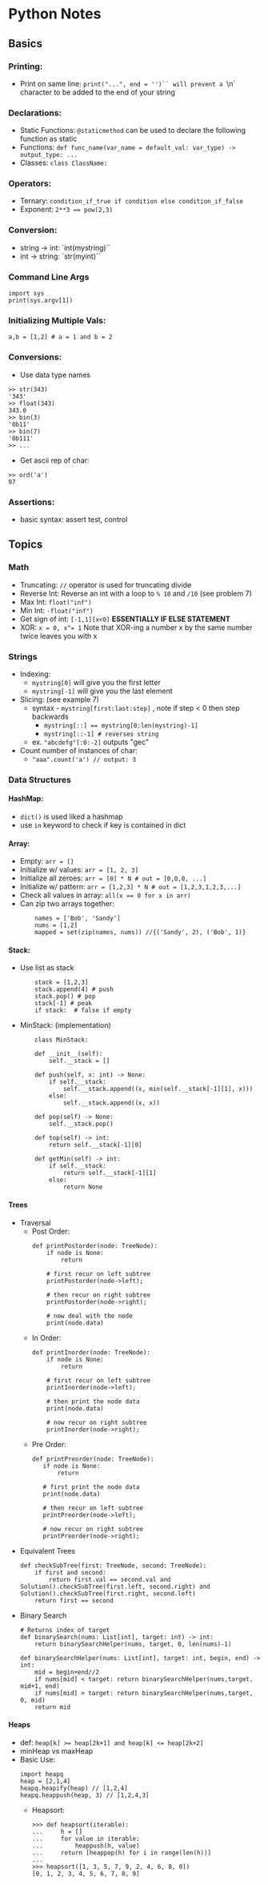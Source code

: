 # Python Notes

## Basics
### Printing:
- Print on same line: `print("...", end = '')`` will prevent a `\n` character to be added to the end of your string
### Declarations:
- Static Functions: `@staticmethod` can be used to declare the following function as static
- Functions: `def func_name(var_name = default_val: var_type) -> output_type: ...`
- Classes: `class ClassName:`
### Operators:
- Ternary: `condition_if_true if condition else condition_if_false`
- Exponent: `2**3 == pow(2,3)`
### Conversion:
- string -> int: `int(mystring)``
- int -> string: `str(myint)``
### Command Line Args
```
import sys
print(sys.argv[1])
```
### Initializing Multiple Vals:
`a,b = [1,2] # a = 1 and b = 2`
### Conversions:
- Use data type names
```
>> str(343)
'343'
>> float(343)
343.0
>> bin(3)
'0b11'
>> bin(7)
'0b111'
>> ...
```

- Get ascii rep of char:
```
>> ord('a')
97
```

### Assertions:
- basic syntax: assert test, control

## Topics
### Math
- Truncating: `//` operator is used for truncating divide
- Reverse Int: Reverse an int with a loop to `% 10` and `/10` (see problem 7)
- Max Int: `float("inf")`
- Min Int: `-float("inf")`
- Get sign of int: `[-1,1][x<0]` **ESSENTIALLY IF ELSE STATEMENT**
- XOR: `x = 0, x^= 1` Note that XOR-ing a number x by the same number twice leaves you with x

### Strings
- Indexing:
    - `mystring[0]` will give you the first letter
    - `mystring[-1]` will give you the last element
- Slicing: (see example 7)
    - syntax - `mystring[first:last:step]` , note if step < 0 then step backwards
        - `mystring[::] == mystring[0:len(mystring)-1]`
        - `mystring[::-1] # reverses string`
    - ex. `"abcdefg"[:0:-2]` outputs "gec"
- Count number of instances of char:
    - `"aaa".count('a') // output: 3`

### Data Structures

#### HashMap:
- `dict()` is used liked a hashmap
- use `in` keyword to check if key is contained in dict

#### Array:
- Empty: `arr = []`
- Initialize w/ values: `arr = [1, 2, 3]`
- Initialize all zeroes: `arr = [0] * N # out = [0,0,0, ...]`
- Initialize w/ pattern: `arr = [1,2,3] * N # out = [1,2,3,1,2,3,...]`
- Check all values in array: `all(x == 0 for x in arr)`
- Can zip two arrays together:
    ```
        names = ['Bob', 'Sandy']
        nums = [1,2]
        mapped = set(zip(names, nums)) //{('Sandy', 2), ('Bob', 1)}
    ```

#### Stack:
- Use list as stack
    ```
        stack = [1,2,3]
        stack.append(4) # push
        stack.pop() # pop
        stack[-1] # peak
        if stack:  # false if empty
    ```

- MinStack: (implementation)
    ```
        class MinStack:

        def __init__(self):
            self.__stack = []

        def push(self, x: int) -> None:
            if self.__stack:
                self.__stack.append((x, min(self.__stack[-1][1], x)))
            else:
                self.__stack.append((x, x))

        def pop(self) -> None:
            self.__stack.pop()

        def top(self) -> int:
            return self.__stack[-1][0]

        def getMin(self) -> int:
            if self.__stack:
                return self.__stack[-1][1]
            else:
                return None
    ```

#### Trees
- Traversal
    - Post Order:
        ```
        def printPostorder(node: TreeNode):
            if node is None:
                return

            # first recur on left subtree
            printPostorder(node->left);

            # then recur on right subtree
            printPostorder(node->right);

            # now deal with the node
            print(node.data)
        ```
    - In Order:
        ```
        def printInorder(node: TreeNode):
            if node is None:
                return

            # first recur on left subtree
            printInorder(node->left);

            # then print the node data
            print(node.data)

            # now recur on right subtree
            printInorder(node->right);
         ```
     - Pre Order:
         ```
        def printPreorder(node: TreeNode):
            if node is None:
                return

            # first print the node data
            print(node.data)

            # then recur on left subtree
            printPreorder(node->left);

            # now recur on right subtree
            printPreorder(node->right);
         ```
- Equivalent Trees
    ```
    def checkSubTree(first: TreeNode, second: TreeNode):
        if first and second:
            return first.val == second.val and Solution().checkSubTree(first.left, second.right) and Solution().checkSubTree(first.right, second.left)
        return first == second
    ```
- Binary Search
    ```
    # Returns index of target
    def binarySearch(nums: List[int], target: int) -> int:
        return binarySearchHelper(nums, target, 0, len(nums)-1)

    def binarySearchHelper(nums: List[int], target: int, begin, end) -> int:
        mid = begin+end//2
        if nums[mid] < target: return binarySearchHelper(nums,target, mid+1, end)
        if nums[mid] > target: return binarySearchHelper(nums,target, 0, mid)
        return mid
    ```

#### Heaps
- def: `heap[k] >= heap[2k+1] and heap[k] <= heap[2k+2]`
- minHeap vs maxHeap
- Basic Use:
    ```
    import heapq
    heap = [2,1,4]
    heapq.heapify(heap) // [1,2,4]
    heapq.heappush(heap, 3) // [1,2,4,3]
    ```
    - Heapsort:
        ```
        >>> def heapsort(iterable):
        ...     h = []
        ...     for value in iterable:
        ...         heappush(h, value)
        ...     return [heappop(h) for i in range(len(h))]
        ...
        >>> heapsort([1, 3, 5, 7, 9, 2, 4, 6, 8, 0])
        [0, 1, 2, 3, 4, 5, 6, 7, 8, 9]
        ```
